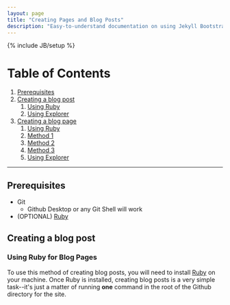 ```yaml
---
layout: page
title: "Creating Pages and Blog Posts"
description: "Easy-to-understand documentation on using Jekyll Bootstrap"
---
```

{% include JB/setup %}

# Table of Contents
1. [Prerequisites](#prerequisites)
2. [Creating a blog post](#creating-a-blog-post)
	1. [Using Ruby](#using-ruby-for-blog-posts)
	2. [Using Explorer](#using-explorer-for-blog-posts)
3. [Creating a blog page](#creating-a-blog-page)
	1. [Using Ruby](#using-ruby-for-blog-pages)
	1. [Method 1](#method-1)
	2. [Method 2](#method-2)
	3. [Method 3](#method-3)
	2. [Using Explorer](#using-explorer-for-blog-pages)

* * *

## Prerequisites ##

+ Git
	+ Github Desktop or any Git Shell will work
+ (OPTIONAL) [Ruby](http://rubyinstaller.org/downloads/)

## Creating a blog post ##

### Using Ruby for Blog Pages ###

To use this method of creating blog posts, you will need to install [Ruby](http://rubyinstaller.org/downloads/) on your machine. Once Ruby is installed, creating blog posts is a very simple task--it's just a matter of running **one** command in the root of the Github directory for the site.